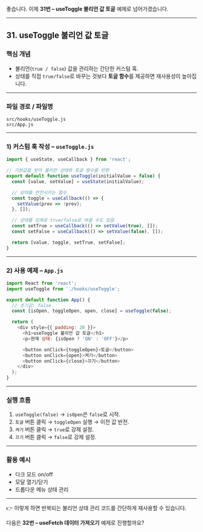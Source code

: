 좋습니다. 이제 **31번 – useToggle 불리언 값 토글** 예제로 넘어가겠습니다.

---

## 31. useToggle 불리언 값 토글

### 핵심 개념

* 불리언(`true / false`) 값을 관리하는 간단한 커스텀 훅.
* 상태를 직접 `true/false`로 바꾸는 것보다 **토글 함수**를 제공하면 재사용성이 높아집니다.

---

### 파일 경로 / 파일명

```
src/hooks/useToggle.js
src/App.js
```

---

### 1) 커스텀 훅 작성 – `useToggle.js`

```javascript
import { useState, useCallback } from 'react';

// 기본값을 받아 불리언 상태와 토글 함수를 반환
export default function useToggle(initialValue = false) {
  const [value, setValue] = useState(initialValue);

  // 상태를 반전시키는 함수
  const toggle = useCallback(() => {
    setValue(prev => !prev);
  }, []);

  // 상태를 강제로 true/false로 바꿀 수도 있음
  const setTrue = useCallback(() => setValue(true), []);
  const setFalse = useCallback(() => setValue(false), []);

  return [value, toggle, setTrue, setFalse];
}
```

---

### 2) 사용 예제 – `App.js`

```javascript
import React from 'react';
import useToggle from './hooks/useToggle';

export default function App() {
  // 초기값: false
  const [isOpen, toggleOpen, open, close] = useToggle(false);

  return (
    <div style={{ padding: 20 }}>
      <h1>useToggle 불리언 값 토글</h1>
      <p>현재 상태: {isOpen ? 'ON' : 'OFF'}</p>

      <button onClick={toggleOpen}>토글</button>
      <button onClick={open}>켜기</button>
      <button onClick={close}>끄기</button>
    </div>
  );
}
```

---

### 실행 흐름

1. `useToggle(false)` → `isOpen`은 `false`로 시작.
2. `토글` 버튼 클릭 → `toggleOpen` 실행 → 이전 값 반전.
3. `켜기` 버튼 클릭 → `true`로 강제 설정.
4. `끄기` 버튼 클릭 → `false`로 강제 설정.

---

### 활용 예시

* 다크 모드 on/off
* 모달 열기/닫기
* 드롭다운 메뉴 상태 관리

---

👉 이렇게 하면 반복되는 불리언 상태 관리 코드를 간단하게 재사용할 수 있습니다.

다음은 **32번 – useFetch 데이터 가져오기** 예제로 진행할까요?
